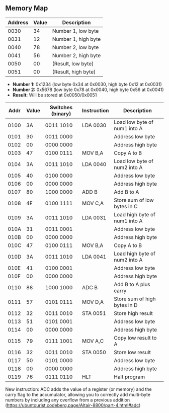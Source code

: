 ## **Memory Map**
| Address | Value | Description        |
|---------|-------|---------------------|
| 0030    | 34    | Number 1, low byte  |
| 0031    | 12    | Number 1, high byte |
| 0040    | 78    | Number 2, low byte  |
| 0041    | 56    | Number 2, high byte |
| 0050    | 00    | (Result, low byte)  |
| 0051    | 00    | (Result, high byte) |

- **Number 1:** 0x1234 (low byte 0x34 at 0x0030, high byte 0x12 at 0x0031)
- **Number 2:** 0x5678 (low byte 0x78 at 0x0040, high byte 0x56 at 0x0041)
- **Result:** Will be stored at 0x0050/0x0051

| Addr  | Value | Switches (binary) | Instruction      | Description                    |
|-------|-------|-------------------|------------------|--------------------------------|
| 0100  | 3A    | 0011 1010         | LDA 0030         | Load low byte of num1 into A   |
| 0101  | 30    | 0011 0000         |                  | Address low byte               |
| 0102  | 00    | 0000 0000         |                  | Address high byte              |
| 0103  | 47    | 0100 0111         | MOV B,A          | Copy A to B                    |
| 0104  | 3A    | 0011 1010         | LDA 0040         | Load low byte of num2 into A   |
| 0105  | 40    | 0100 0000         |                  | Address low byte               |
| 0106  | 00    | 0000 0000         |                  | Address high byte              |
| 0107  | 80    | 1000 0000         | ADD B            | Add B to A                     |
| 0108  | 4F    | 0100 1111         | MOV C,A          | Store sum of low bytes in C    |
| 0109  | 3A    | 0011 1010         | LDA 0031         | Load high byte of num1 into A  |
| 010A  | 31    | 0011 0001         |                  | Address low byte               |
| 010B  | 00    | 0000 0000         |                  | Address high byte              |
| 010C  | 47    | 0100 0111         | MOV B,A          | Copy A to B                    |
| 010D  | 3A    | 0011 1010         | LDA 0041         | Load high byte of num2 into A  |
| 010E  | 41    | 0100 0001         |                  | Address low byte               |
| 010F  | 00    | 0000 0000         |                  | Address high byte              |
| 0110  | 88    | 1000 1000         | ADC B            | Add B to A plus carry          |
| 0111  | 57    | 0101 0111         | MOV D,A          | Store sum of high bytes in D   |
| 0112  | 32    | 0011 0010         | STA 0051         | Store high result              |
| 0113  | 51    | 0101 0001         |                  | Address low byte               |
| 0114  | 00    | 0000 0000         |                  | Address high byte              |
| 0115  | 79    | 0111 1001         | MOV A,C          | Copy low result to A           |
| 0116  | 32    | 0011 0010         | STA 0050         | Store low result               |
| 0117  | 50    | 0101 0000         |                  | Address low byte               |
| 0118  | 00    | 0000 0000         |                  | Address high byte              |
| 0119  | 76    | 0111 0110         | HLT              | Halt program                   |

New instruction: ADC adds the value of a register (or memory) and the carry flag to the accumulator, allowing you to correctly add multi-byte numbers by including any overflow from a previous addition (https://ubuntourist.codeberg.page/Altair-8800/part-4.html#adc)
